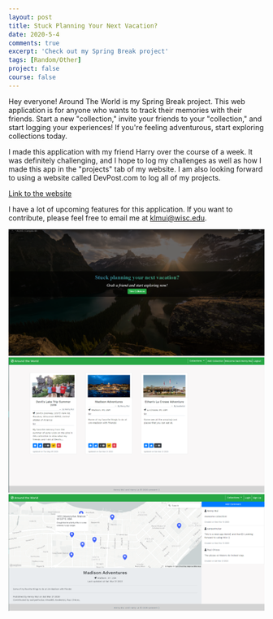 ```yaml
---
layout: post
title: Stuck Planning Your Next Vacation?
date: 2020-5-4
comments: true
excerpt: 'Check out my Spring Break project'
tags: [Random/Other]
project: false
course: false
---
```


Hey everyone! Around The World is my Spring Break project. This web application is for anyone who wants to track their memories with their friends. Start a new "collection," invite your friends to your "collection," and start logging your experiences! If you're feeling adventurous, start exploring collections today.

I made this application with my friend Harry over the course of a week. It was definitely challenging, and I hope to log my challenges as well as how I made this app in the "projects" tab of my website. I am also looking forward to using a website called DevPost.com to log all of my projects. 

[Link to the website](https://around-the-world-1.herokuapp.com/)

I have a lot of upcoming features for this application. If you want to contribute, please feel free to email me at klmui@wisc.edu.

<img src="../assets/img/atw/Screenshot1.PNG" alt="Picture 1" style="width:550px; height=500px;"/>

<img src="../assets/img/atw/Screenshot2.PNG" alt="Picture 1" style="width:550px; height=500px;"/>

<img src="../assets/img/atw/Screenshot3.PNG" alt="Picture 1" style="width:550px; height=500px;"/>
